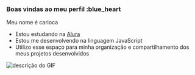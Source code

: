 ### Boas vindas ao meu perfil :blue_heart

Meu nome é carioca

- Estou estudando na [Alura](https://www.alura.com.br)
- Estou me desenvolvendo na linguagem JavaScript
- Utilizo esse espaço para minha organização e compartilhamento dos meus projetos desenvolvidos


![descrição do GIF](https://media1.tenor.com/m/eiOeK75ocusAAAAC/sucker-dance.gif)
